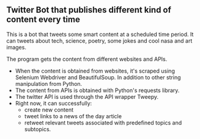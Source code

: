 ## Twitter Bot that publishes different kind of content every time
This is a bot that tweets some smart content at a scheduled time period.
It can tweets about tech, science, poetry, some jokes and cool nasa and art images.

The program gets the content from different websites and APIs.
- When the content is obtained from websites, it's scraped using Selenium Webdriver and BeautifulSoup. In addition to other string manipulation from Python. 
- The content from APIs is obtained with Python's requests library. 
- The twitter API is used through the API wrapper Tweepy. 
- Right now, it can successfully:
	- create new content
	- tweet links to a news of the day article
	- retweet relevant tweets associated with predefined topics and subtopics. 






